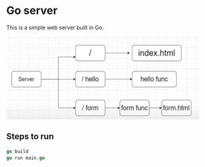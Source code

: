 # Go server

This is a simple web server built in Go.

![Server](./server.png)

## Steps to run

```go
go build
go run main.go
```
